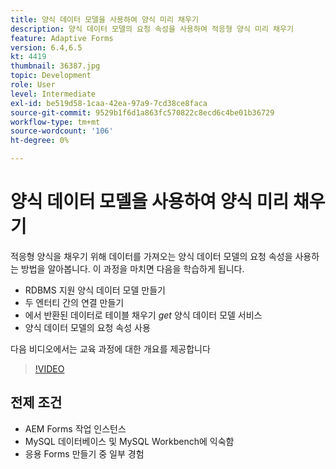 ```yaml
---
title: 양식 데이터 모델을 사용하여 양식 미리 채우기
description: 양식 데이터 모델의 요청 속성을 사용하여 적응형 양식 미리 채우기
feature: Adaptive Forms
version: 6.4,6.5
kt: 4419
thumbnail: 36387.jpg
topic: Development
role: User
level: Intermediate
exl-id: be519d58-1caa-42ea-97a9-7cd38ce8faca
source-git-commit: 9529b1f6d1a863fc570822c8ecd6c4be01b36729
workflow-type: tm+mt
source-wordcount: '106'
ht-degree: 0%

---
```


# 양식 데이터 모델을 사용하여 양식 미리 채우기

적응형 양식을 채우기 위해 데이터를 가져오는 양식 데이터 모델의 요청 속성을 사용하는 방법을 알아봅니다.
이 과정을 마치면 다음을 학습하게 됩니다.

* RDBMS 지원 양식 데이터 모델 만들기
* 두 엔터티 간의 연결 만들기
* 에서 반환된 데이터로 테이블 채우기 _get_ 양식 데이터 모델 서비스
* 양식 데이터 모델의 요청 속성 사용

다음 비디오에서는 교육 과정에 대한 개요를 제공합니다
>[!VIDEO](https://video.tv.adobe.com/v/36387/quality=9)

## 전제 조건

* AEM Forms 작업 인스턴스
* MySQL 데이터베이스 및 MySQL Workbench에 익숙함
* 응용 Forms 만들기 중 일부 경험
